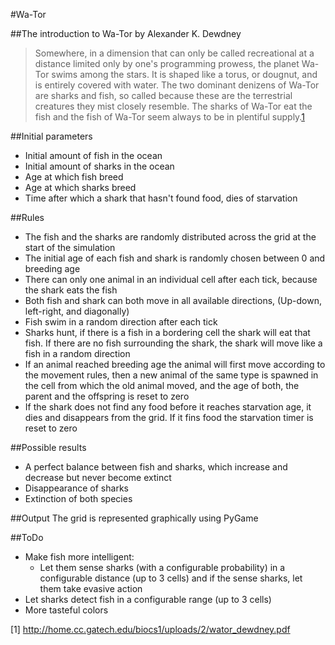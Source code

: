 #Wa-Tor

##The introduction to Wa-Tor by Alexander K. Dewdney
>Somewhere, in a dimension that can only be called recreational at a distance limited only by one's programming prowess, the planet Wa-Tor swims among the stars. It is shaped like a torus, or dougnut, and is entirely covered with water.
>The two dominant denizens of Wa-Tor are sharks and fish, so called because these are the terrestrial creatures they mist closely resemble. The sharks of Wa-Tor eat the fish and the fish of Wa-Tor seem always to be in plentiful supply.[1](http://home.cc.gatech.edu/biocs1/uploads/2/wator_dewdney.pdf)

##Initial parameters
* Initial amount of fish in the ocean
* Initial amount of sharks in the ocean
* Age at which fish breed
* Age at which sharks breed
* Time after which a shark that hasn't found food, dies of starvation

##Rules
* The fish and the sharks are randomly distributed across the grid at the start of the simulation
* The initial age of each fish and shark is randomly chosen between 0 and breeding age
* There can only one animal in an individual cell after each tick, because the shark eats the fish
* Both fish and shark can both move in all available directions, (Up-down, left-right, and diagonally)
* Fish swim in a random direction after each tick
* Sharks hunt, if there is a fish in a bordering cell the shark will eat that fish. If there are no fish surrounding the shark, the shark will move like a fish in a random direction
* If an animal reached breeding age the animal will first move according to the movement rules, then a new animal of the same type is spawned in the cell from which the old animal moved, and the age of both, the parent and the offspring is reset to zero
* If the shark does not find any food before it reaches starvation age, it dies and disappears from the grid. If it fins food the starvation timer is reset to zero

##Possible results
* A perfect balance between fish and sharks, which increase and decrease but never become extinct
* Disappearance of sharks
* Extinction of both species

##Output
The grid is represented graphically using PyGame

##ToDo
* Make fish more intelligent: 
	* Let them sense sharks (with a configurable probability) in a configurable distance (up to 3 cells) and if the sense sharks, let them take evasive action
* Let sharks detect fish in a configurable range (up to 3 cells)
* More tasteful colors 


[1] <http://home.cc.gatech.edu/biocs1/uploads/2/wator_dewdney.pdf>